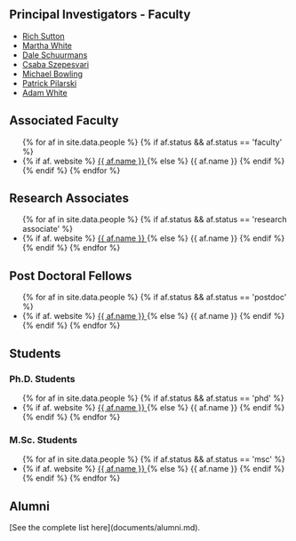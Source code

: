 <h2>Principal Investigators - Faculty</h2>
<ul>
 	<li><a href="http://webdocs.cs.ualberta.ca/~sutton/index.html" target="_blank" rel="noopener">Rich Sutton</a></li>
 	<li><a href="http://marthawhite.ca">Martha White</a></li>
 	<li><a href="http://webdocs.cs.ualberta.ca/~dale/" target="_blank" rel="noopener">Dale Schuurmans</a></li>
 	<li><a href="http://webdocs.cs.ualberta.ca/~szepesva/index.html" target="_blank" rel="noopener">Csaba Szepesvari</a></li>
 	<li><a href="http://webdocs.cs.ualberta.ca/~bowling/index.html" target="_blank" rel="noopener">Michael Bowling</a></li>
 	<li><a href="http://www.ualberta.ca/~pilarski/">Patrick Pilarski</a></li>
 	<li><a href="http://adamwhite.ca">Adam White</a></li>
	</ul>


<h2>Associated Faculty</h2>

<ul>
{% for af in site.data.people %}
{% if af.status && af.status ==  'faculty' %}
<li>
{% if af. website %}
    <a href="{{ af.website }}">
      {{ af.name }}
    </a>
{% else %}
	{{ af.name }}
{% endif %}
	</li>
{% endif %}	
{% endfor %}
</ul>


<h2>Research Associates</h2>

<ul>
{% for af in site.data.people %}
{% if af.status && af.status ==  'research associate' %}
<li>
{% if af. website %}
    <a href="{{ af.website }}">
      {{ af.name }}
    </a>
{% else %}
	{{ af.name }}
{% endif %}
	</li>
{% endif %}	
{% endfor %}
</ul>


<h2>Post Doctoral Fellows</h2>

<ul>
{% for af in site.data.people %}
{% if af.status && af.status ==  'postdoc' %}
<li>
{% if af. website %}
    <a href="{{ af.website }}">
      {{ af.name }}
    </a>
{% else %}
	{{ af.name }}
{% endif %}
	</li>
{% endif %}	
{% endfor %}
</ul>


<h2>Students</h2>

<h3>Ph.D. Students</h3>

<ul>
{% for af in site.data.people %}
{% if af.status && af.status ==  'phd' %}
<li>
{% if af. website %}
    <a href="{{ af.website }}">
      {{ af.name }}
    </a>
{% else %}
	{{ af.name }}
{% endif %}
	</li>
{% endif %}	
{% endfor %}
</ul>

<h3>M.Sc. Students</h3>

<ul>
{% for af in site.data.people %}
{% if af.status && af.status ==  'msc' %}
<li>
{% if af. website %}
    <a href="{{ af.website }}">
      {{ af.name }}
    </a>
{% else %}
	{{ af.name }}
{% endif %}
	</li>
{% endif %}	
{% endfor %}
</ul>

<h2>Alumni</h2>
[See the complete list here](documents/alumni.md).
